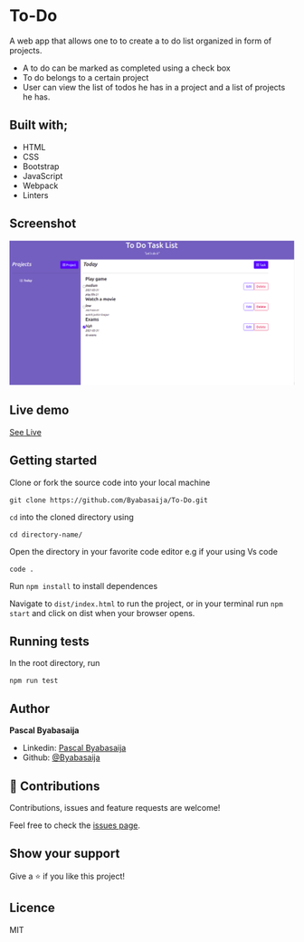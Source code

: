 # To-Do
A web app that allows one to to create a to do list organized in form of projects.
- A to do can be marked as completed using a check box
- To do belongs to a certain project
- User can view the list of todos he has in a project and a list of projects he has.


## Built with;
- HTML 
- CSS
- Bootstrap
- JavaScript
- Webpack
- Linters

## Screenshot
![screenshot](./assets/img/shot1.png)
## Live demo 

[See Live](https://byabasaija.github.io/To-Do/dist/index.html)

## Getting started

Clone or fork the source code into your local machine
```
git clone https://github.com/Byabasaija/To-Do.git
```
```cd``` into the cloned directory using
```
cd directory-name/
```

Open the directory in your favorite code editor e.g if your using Vs code
```
code .
```

Run ``` npm install ``` to install dependences

Navigate to  ``` dist/index.html ``` to run the project, or in your terminal run ``` npm start ``` and click on dist when your browser opens.

## Running tests

In the root directory, run

```
npm run test
```


## Author
**Pascal Byabasaija**
- Linkedin: [Pascal Byabasaija](https://www.linkedin.com/in/pascal-byabasaija/)
- Github: [@Byabasaija](https://github.com/Byabasaija)

## 🤝 Contributions

Contributions, issues and feature requests are welcome!

Feel free to check the [issues page](issues/).


## Show your support

Give a ⭐️ if you like this project!

## Licence
MIT
